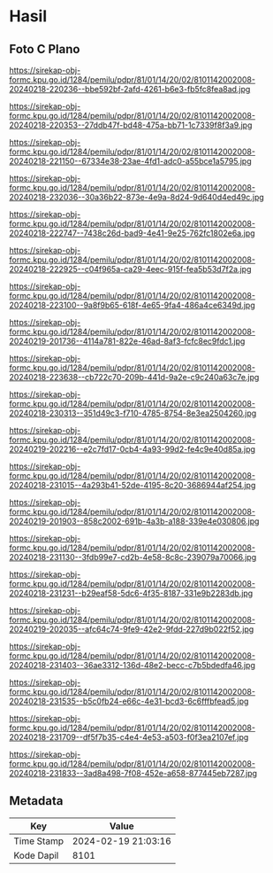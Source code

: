 # Hasil

## Foto C Plano

https://sirekap-obj-formc.kpu.go.id/1284/pemilu/pdpr/81/01/14/20/02/8101142002008-20240218-220236--bbe592bf-2afd-4261-b6e3-fb5fc8fea8ad.jpg

https://sirekap-obj-formc.kpu.go.id/1284/pemilu/pdpr/81/01/14/20/02/8101142002008-20240218-220353--27ddb47f-bd48-475a-bb71-1c7339f8f3a9.jpg

https://sirekap-obj-formc.kpu.go.id/1284/pemilu/pdpr/81/01/14/20/02/8101142002008-20240218-221150--67334e38-23ae-4fd1-adc0-a55bce1a5795.jpg

https://sirekap-obj-formc.kpu.go.id/1284/pemilu/pdpr/81/01/14/20/02/8101142002008-20240218-232036--30a36b22-873e-4e9a-8d24-9d640d4ed49c.jpg

https://sirekap-obj-formc.kpu.go.id/1284/pemilu/pdpr/81/01/14/20/02/8101142002008-20240218-222747--7438c26d-bad9-4e41-9e25-762fc1802e6a.jpg

https://sirekap-obj-formc.kpu.go.id/1284/pemilu/pdpr/81/01/14/20/02/8101142002008-20240218-222925--c04f965a-ca29-4eec-915f-fea5b53d7f2a.jpg

https://sirekap-obj-formc.kpu.go.id/1284/pemilu/pdpr/81/01/14/20/02/8101142002008-20240218-223100--9a8f9b65-618f-4e65-9fa4-486a4ce6349d.jpg

https://sirekap-obj-formc.kpu.go.id/1284/pemilu/pdpr/81/01/14/20/02/8101142002008-20240219-201736--4114a781-822e-46ad-8af3-fcfc8ec9fdc1.jpg

https://sirekap-obj-formc.kpu.go.id/1284/pemilu/pdpr/81/01/14/20/02/8101142002008-20240218-223638--cb722c70-209b-441d-9a2e-c9c240a63c7e.jpg

https://sirekap-obj-formc.kpu.go.id/1284/pemilu/pdpr/81/01/14/20/02/8101142002008-20240218-230313--351d49c3-f710-4785-8754-8e3ea2504260.jpg

https://sirekap-obj-formc.kpu.go.id/1284/pemilu/pdpr/81/01/14/20/02/8101142002008-20240219-202216--e2c7fd17-0cb4-4a93-99d2-fe4c9e40d85a.jpg

https://sirekap-obj-formc.kpu.go.id/1284/pemilu/pdpr/81/01/14/20/02/8101142002008-20240218-231015--4a293b41-52de-4195-8c20-3686944af254.jpg

https://sirekap-obj-formc.kpu.go.id/1284/pemilu/pdpr/81/01/14/20/02/8101142002008-20240219-201903--858c2002-691b-4a3b-a188-339e4e030806.jpg

https://sirekap-obj-formc.kpu.go.id/1284/pemilu/pdpr/81/01/14/20/02/8101142002008-20240218-231130--3fdb99e7-cd2b-4e58-8c8c-239079a70066.jpg

https://sirekap-obj-formc.kpu.go.id/1284/pemilu/pdpr/81/01/14/20/02/8101142002008-20240218-231231--b29eaf58-5dc6-4f35-8187-331e9b2283db.jpg

https://sirekap-obj-formc.kpu.go.id/1284/pemilu/pdpr/81/01/14/20/02/8101142002008-20240219-202035--afc64c74-9fe9-42e2-9fdd-227d9b022f52.jpg

https://sirekap-obj-formc.kpu.go.id/1284/pemilu/pdpr/81/01/14/20/02/8101142002008-20240218-231403--36ae3312-136d-48e2-becc-c7b5bdedfa46.jpg

https://sirekap-obj-formc.kpu.go.id/1284/pemilu/pdpr/81/01/14/20/02/8101142002008-20240218-231535--b5c0fb24-e66c-4e31-bcd3-6c6fffbfead5.jpg

https://sirekap-obj-formc.kpu.go.id/1284/pemilu/pdpr/81/01/14/20/02/8101142002008-20240218-231709--df5f7b35-c4e4-4e53-a503-f0f3ea2107ef.jpg

https://sirekap-obj-formc.kpu.go.id/1284/pemilu/pdpr/81/01/14/20/02/8101142002008-20240218-231833--3ad8a498-7f08-452e-a658-877445eb7287.jpg


## Metadata

| Key        | Value               |
| ---------- | ------------------- |
| Time Stamp | 2024-02-19 21:03:16 |
| Kode Dapil | 8101                |



